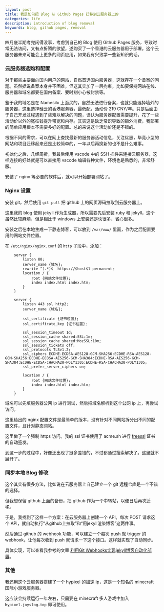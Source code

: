 ```yaml
---
layout: post
title: 我是如何把 Blog 从 Github Pages 迁移到云服务器上的
categories: life
description: introduction of blog removal
keywords: blog, github pages, removal
---
```


四月底半期考完闲得没事，考虑到自己的 Blog 使用 Github Pages 服务，导致时常无法访问，又有点折腾的欲望，遂购买了一个香港的云服务器用于部署。这个云服务器未来可能会上更多的网页应用，如果我有兴致学一些新知识的话。

### 云服务器选购和配置

对于那些主要面向国内用户的网站，自然首选国内服务器，这就存在一个备案的问题。虽然据说备案本身并不困难，但这其实加了一层拘束，比如要保持网站在线、服务器和域名都要在国内备案、要时刻小心被封禁等。

鉴于我的域名是在 Namesilo 上面买的，自然无法进行备案，也就只能选择墙外的服务器，这里选择硅云的香港服务器，最低配，活动价 219 CNY/年。只是后面由于自己开发过程遇到了些难以解决的问题，误认为服务器配置需要提升，花了一些活动价以外的冤枉钱提升带宽和内存。其实这是缺乏常识导致的额外消费，我部署的简单应用根本不需要多好的配置。总的来说这个活动价还是不错的。

根据不同的需求，可以在网上查找最新的服务器活动信息，关注优惠，毕竟小型的网站和项目迁移起来还是比较简单的，一年以后再换新的也不是什么难事。

初始化之后，几经周折，我最后使用 vscode 中的 SSH 插件来连接云服务器，这样连接的好处就是可以直接用 vscode 编辑各种文件，环境也是熟悉的，非常舒服。

安装了 nginx 等必要的软件后，就可以开始部署网站了。

### Nginx 设置

安装 git，然后使用 `git pull` 把 github 上的网页源码拉取到云服务器上。

这里我的 blog 使用 jekyll 作为生成器，所以需要先后安装 ruby 和 jekyll，这个虽然比较麻烦，但是相比于 windows 上安装还是快很多、省心很多。

安装之后在本地生成一下静态博客，可以放到 `/var/www/` 里面，作为之后配置要用的网站文件位置。

在 `/etc/nginx/nginx.conf` 的 `http` 子段中，添加：

```
	server {
		listen 80;
		server_name {域名};
		rewrite ^(.*)$  https://$host$1 permanent;
		location / {
			root {网站文件位置};
			index index.html index.htm;
		}
	}

	server {
		listen 443 ssl http2;
		server_name {域名};
		
		ssl_certificate	{证书位置};
		ssl_certificate_key	{证书位置};

		ssl_session_timeout 1d;
		ssl_session_cache shared:SSL:1m;
		ssl_session_cache shared:MozSSL:10m;
		ssl_session_tickets off;
		ssl_protocols TLSv1.2;
		ssl_ciphers ECDHE-ECDSA-AES128-GCM-SHA256:ECDHE-RSA-AES128-GCM-SHA256:ECDHE-ECDSA-AES256-GCM-SHA384:ECDHE-RSA-AES256-GCM-SHA384:ECDHE-ECDSA-CHACHA20-POLY1305:ECDHE-RSA-CHACHA20-POLY1305;
		ssl_prefer_server_ciphers on;

		location / {
			root {网站文件位置};
			index index.html index.htm;
		}
	}
```

域名可以先填服务器公网 ip 进行测试，然后把域名解析到这个公网 ip 上，再尝试访问。

这里给出的 nginx 配置文件是最简单的版本，没有针对不同网站拆分出不同的配置文件，且针对静态网站。

这里做了一个强制 https 访问。我的 ssl 证书使用了 acme.sh 进行 [freessl](https://freessl.cn) 证书的自动签发。

到这一步的过程中，好像还出现了挺多差错的，不过都通过搜索解决了。这里就不展开了。

### 同步本地 Blog 修改

这个其实有很多方法，比如说在云服务器上自己建立一个 git 远程仓库是一个不错的选择。

但我想保留 github 上面的备份，把 github 作为一个中转站，以便日后再次迁移。

于是，我找到了这样一个方案：在云服务器上创建一个 API，每次 POST 请求这个 API，就自动执行“从github上拉取”和“用jekyll渲染博客”这两件事。

然后通过 github 的 webhook 功能，可以建立一个每次 push 就 trigger 的 webhook，让他每次收到 push 就请求一下这个接口。这样就实现了自动同步。

具体实现，可以查看我参考的文章 [利用Git Webhooks实现jekyll博客自动化部署](https://developer.aliyun.com/article/680718)。

### 其他

我还用这个云服务器搭建了一个 hypixel 的加速 ip，这是一个知名的 minecraft 国际小游戏服务器。

这应该会持续运行一年左右，只需要在 minecraft 多人游戏中加入 `hypixel.joyslog.top` 即可使用。